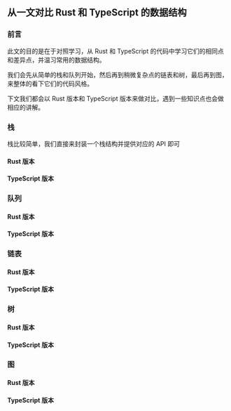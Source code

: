 ## 从一文对比 Rust 和 TypeScript 的数据结构

### 前言

此文的目的是在于对照学习，从 Rust 和 TypeScript 的代码中学习它们的相同点和差异点，并温习常用的数据结构。

我们会先从简单的栈和队列开始，然后再到稍微复杂点的链表和树，最后再到图，来整体的看下它们的代码风格。

下文我们都会以 Rust 版本和 TypeScript 版本来做对比，遇到一些知识点也会做相应的讲解。

### 栈

栈比较简单，我们直接来封装一个栈结构并提供对应的 API 即可

#### Rust 版本

#### TypeScript 版本



### 队列

#### Rust 版本

#### TypeScript 版本

### 链表

#### Rust 版本

#### TypeScript 版本

### 树

#### Rust 版本

#### TypeScript 版本

### 图

#### Rust 版本

#### TypeScript 版本